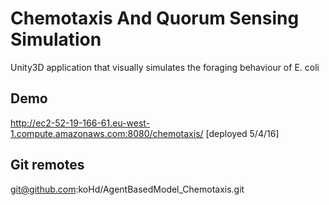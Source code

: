 # Chemotaxis And Quorum Sensing Simulation

Unity3D application that visually simulates the foraging behaviour of E. coli

## Demo

http://ec2-52-19-166-61.eu-west-1.compute.amazonaws.com:8080/chemotaxis/ [deployed 5/4/16]

## Git remotes

git@github.com:koHd/AgentBasedModel_Chemotaxis.git


